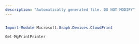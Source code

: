 ```yaml
---
description: "Automatically generated file. DO NOT MODIFY"
---
```


```powershell

Import-Module Microsoft.Graph.Devices.CloudPrint

Get-MgPrintPrinter

```